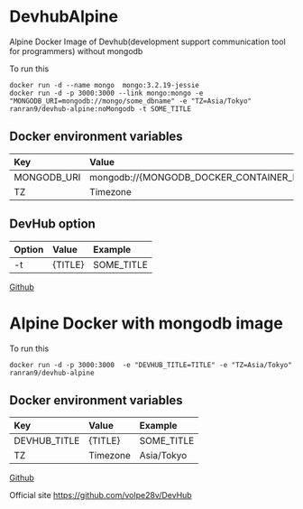 # DevhubAlpine
Alpine Docker Image of Devhub(development support communication tool for programmers) without mongodb

To run this
```
docker run -d --name mongo  mongo:3.2.19-jessie
docker run -d -p 3000:3000 --link mongo:mongo -e  "MONGODB_URI=mongodb://mongo/some_dbname" -e "TZ=Asia/Tokyo" ranran9/devhub-alpine:noMongodb -t SOME_TITLE
```

## Docker environment variables
| Key        | Value           | Example  |  |
| :------------- |:-------------| :-----|:-----|
| MONGODB_URI      | mongodb://{MONGODB_DOCKER_CONTAINER_NAME}/{DB_NAME} | mongodb://mongo/some_dbname |required |
| TZ     | Timezone      |   Asia/Tokyo ||

## DevHub option
| Option        | Value           | Example  |
| :------------- |:-------------| :-----|
| -t      | {TITLE} | SOME_TITLE |

[Github](https://github.com/ranran999/DevhubAlpine/tree/noMongodb)

#  Alpine Docker with mongodb image

To run this
```
docker run -d -p 3000:3000  -e "DEVHUB_TITLE=TITLE" -e "TZ=Asia/Tokyo" ranran9/devhub-alpine
```
## Docker environment variables
| Key        | Value           | Example  |
| :------------- |:-------------| :-----|
| DEVHUB_TITLE  |   {TITLE} | SOME_TITLE |
| TZ     | Timezone      |   Asia/Tokyo |

[Github](https://github.com/ranran999/DevhubAlpine/)

Official site
https://github.com/volpe28v/DevHub
